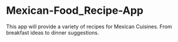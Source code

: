 # Mexican-Food_Recipe-App
This app will provide a variety of recipes for Mexican Cuisines. From breakfast ideas to dinner suggestions.
